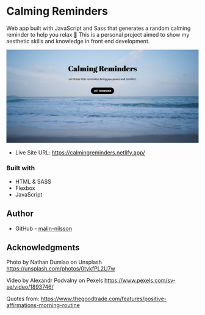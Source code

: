 # Calming Reminders
Web app built with JavaScript and Sass that generates a random calming reminder to help you relax 🌊 This is a personal project aimed to show my aesthetic skills and knowledge in front end development.

![](assets/screenshot.jpg)

- Live Site URL: https://calmingreminders.netlify.app/

### Built with
- HTML & SASS
- Flexbox
- JavaScript

## Author
- GitHub - [malin-nilsson](https://github.com/malin-nilsson)

## Acknowledgments
Photo by Nathan Dumlao on Unsplash 
https://unsplash.com/photos/0tykfPL2U7w

Video by Alexandr Podvalny on Pexels
https://www.pexels.com/sv-se/video/1893746/

Quotes from:
https://www.thegoodtrade.com/features/positive-affirmations-morning-routine
